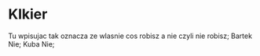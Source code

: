 # Klkier
Tu wpisujac tak oznacza ze wlasnie cos robisz a nie czyli nie robisz;
Bartek Nie;
Kuba Nie;
